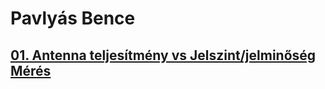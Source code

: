 # Pavlyás Bence


## [01. Antenna teljesítmény vs Jelszint/jelminőség Mérés](https://github.com/PavlyasB/Meresijegyzokonyvek/blob/main/7-es%20m%C3%A9r%C3%A9s/Antenna_Meresi.md)
